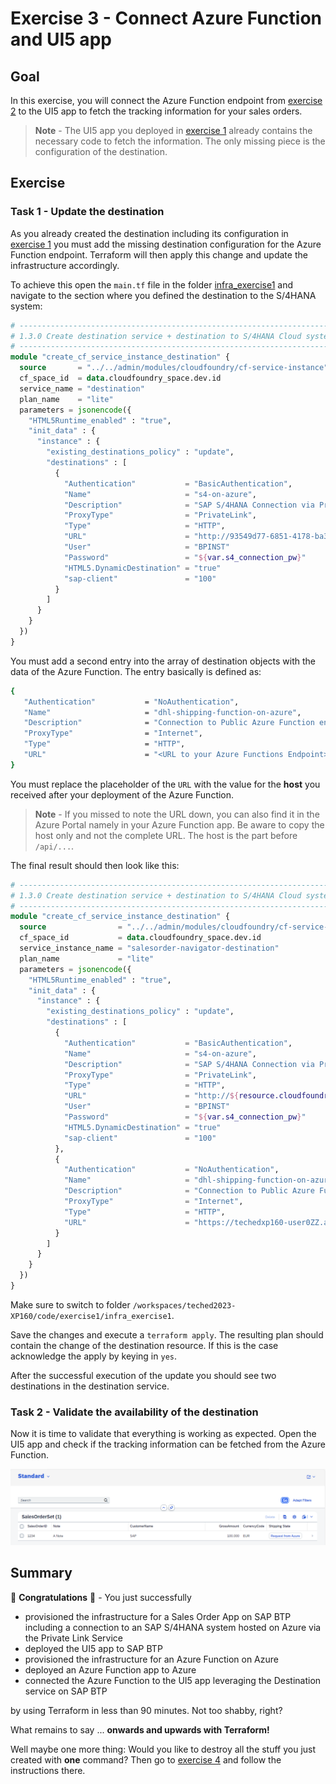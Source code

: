 # Exercise 3 - Connect Azure Function and UI5 app

## Goal

In this exercise, you will connect the Azure Function endpoint from [exercise 2](../exercise2/README.md) to the UI5 app to fetch the tracking information for your sales orders.

> **Note** - The UI5 app you deployed in [exercise 1](../exercise1/README.md) already contains the necessary code to fetch the information. The only missing piece is the configuration of the destination.

## Exercise

### Task 1 - Update the destination

As you already created the destination including its configuration in [exercise 1](../exercise1/README.md) you must add the missing destination configuration for the Azure Function endpoint. Terraform will then apply this change and update the infrastructure accordingly.

To achieve this open the `main.tf` file in the folder [infra_exercise1](../../code/exercise1/infra_exercise1) and navigate to the section where you defined the destination to the S/4HANA system:

```terraform
# ------------------------------------------------------------------------------------------------------
# 1.3.0 Create destination service + destination to S/4HANA Cloud system
# ------------------------------------------------------------------------------------------------------
module "create_cf_service_instance_destination" {
  source       = "../../admin/modules/cloudfoundry/cf-service-instance"
  cf_space_id  = data.cloudfoundry_space.dev.id
  service_name = "destination"
  plan_name    = "lite"
  parameters = jsonencode({
    "HTML5Runtime_enabled" : "true",
    "init_data" : {
      "instance" : {
        "existing_destinations_policy" : "update",
        "destinations" : [
          {
            "Authentication"           = "BasicAuthentication",
            "Name"                     = "s4-on-azure",
            "Description"              = "SAP S/4HANA Connection via Private Link",
            "ProxyType"                = "PrivateLink",
            "Type"                     = "HTTP",
            "URL"                      = "http://93549d77-6851-4178-ba3c-18720c5e5638.p3.pls.sap.internal:50000",
            "User"                     = "BPINST"
            "Password"                 = "${var.s4_connection_pw}"
            "HTML5.DynamicDestination" = "true"
            "sap-client"               = "100"
          }
        ]
      }
    }
  })
}
```

You must add a second entry into the array of destination objects with the data of the Azure Function. The entry basically is defined as:

```bash
{
   "Authentication"           = "NoAuthentication",
   "Name"                     = "dhl-shipping-function-on-azure",
   "Description"              = "Connection to Public Azure Function endpoint",
   "ProxyType"                = "Internet",
   "Type"                     = "HTTP",
   "URL"                      = "<URL to your Azure Functions Endpoint>"
}
```

You must replace the placeholder of the `URL` with the value for the **host** you received after your deployment of the Azure Function.

> **Note** - If you missed to note the URL down, you can also find it in the Azure Portal namely in your Azure Function app. Be aware to copy the host only and not the complete URL. The host is the part before `/api/...`.

The final result should then look like this:

```terraform
# ------------------------------------------------------------------------------------------------------
# 1.3.0 Create destination service + destination to S/4HANA Cloud system
# ------------------------------------------------------------------------------------------------------
module "create_cf_service_instance_destination" {
  source                = "../../admin/modules/cloudfoundry/cf-service-instance"
  cf_space_id           = data.cloudfoundry_space.dev.id
  service_instance_name = "salesorder-navigator-destination"
  plan_name             = "lite"
  parameters = jsonencode({
    "HTML5Runtime_enabled" : "true",
    "init_data" : {
      "instance" : {
        "existing_destinations_policy" : "update",
        "destinations" : [
          {
            "Authentication"           = "BasicAuthentication",
            "Name"                     = "s4-on-azure",
            "Description"              = "SAP S/4HANA Connection via Private Link",
            "ProxyType"                = "PrivateLink",
            "Type"                     = "HTTP",
            "URL"                      = "http://${resource.cloudfoundry_service_key.privatelink.credentials.additionalHostname:50000",
            "User"                     = "BPINST"
            "Password"                 = "${var.s4_connection_pw}"
            "HTML5.DynamicDestination" = "true"
            "sap-client"               = "100"
          },
          {
            "Authentication"           = "NoAuthentication",
            "Name"                     = "dhl-shipping-function-on-azure",
            "Description"              = "Connection to Public Azure Function endpoint",
            "ProxyType"                = "Internet",
            "Type"                     = "HTTP",
            "URL"                      = "https://techedxp160-user0ZZ.azurewebsites.net/"
          }
        ]
      }
    }
  })
}
```

Make sure to switch to folder `/workspaces/teched2023-XP160/code/exercise1/infra_exercise1`.

Save the changes and execute a `terraform apply`. The resulting plan should contain the change of the destination resource. If this is the case acknowledge the apply by keying in `yes`.

After the successful execution of the update you should see two destinations in the destination service.

### Task 2 - Validate the availability of the destination

Now it is time to validate that everything is working as expected. Open the UI5 app and check if the tracking information can be fetched from the Azure Function.

![Screenshot of UI5 app with Azure Function trigger](/exercises/exercise3/images/03_02_01.png)

## Summary

🎉 **Congratulations** 🎉 - You just successfully

- provisioned the infrastructure for a Sales Order App on SAP BTP including a connection to an SAP S/4HANA system hosted on Azure via the Private Link Service
- deployed the UI5 app to SAP BTP
- provisioned the infrastructure for an Azure Function on Azure
- deployed an Azure Function app to Azure
- connected the Azure Function to the UI5 app leveraging the Destination service on SAP BTP

by using Terraform in less than 90 minutes. Not too shabby, right?

What remains to say ... **onwards and upwards with Terraform!**

Well maybe one more thing: Would you like to destroy all the stuff you just created with **one** command? Then go to [exercise 4](../exercise4/README.md) and follow the instructions there.
